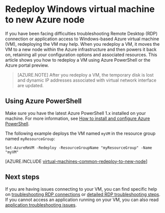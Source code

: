 <properties
    pageTitle="Redeploy Windows virtual machines in Azure | Azure"
    description="How to redeploy Windows virtual machines in Azure to mitigate RDP connection issues."
    services="virtual-machines-windows"
    documentationcenter="virtual-machines"
    author="iainfoulds"
    manager="timlt"
    tags="azure-resource-manager,top-support-issue" />
<tags
    ms.assetid="0ee456ee-4595-4a14-8916-72c9110fc8bd"
    ms.service="virtual-machines-windows"
    ms.devlang="na"
    ms.topic="support-article"
    ms.tgt_pltfrm="vm-windows"
    ms.workload="infrastructure"
    ms.date="12/16/2016"
    wacn.date=""
    ms.author="iainfou" />

# Redeploy Windows virtual machine to new Azure node
If you have been facing difficulties troubleshooting Remote Desktop (RDP) connection or application access to Windows-based Azure virtual machine (VM), redeploying the VM may help. When you redeploy a VM, it moves the VM to a new node within the Azure infrastructure and then powers it back on, retaining all your configuration options and associated resources. This article shows you how to redeploy a VM using Azure PowerShell or the Azure portal preview.

> [AZURE.NOTE]
> After you redeploy a VM, the temporary disk is lost and dynamic IP addresses associated with virtual network interface are updated. 

## Using Azure PowerShell
Make sure you have the latest Azure PowerShell 1.x installed on your machine. For more information, see [How to install and configure Azure PowerShell](https://docs.microsoft.com/powershell/azureps-cmdlets-docs).

The following example deploys the VM named `myVM` in the resource group named `myResourceGroup`:

    Set-AzureRmVM -Redeploy -ResourceGroupName "myResourceGroup" -Name "myVM"

[AZURE.INCLUDE [virtual-machines-common-redeploy-to-new-node](../../includes/virtual-machines-common-redeploy-to-new-node.md)]

## Next steps
If you are having issues connecting to your VM, you can find specific help on [troubleshooting RDP connections](/documentation/articles/virtual-machines-windows-troubleshoot-rdp-connection/) or [detailed RDP troubleshooting steps](/documentation/articles/virtual-machines-windows-detailed-troubleshoot-rdp/). If you cannot access an application running on your VM, you can also read [application troubleshooting issues](/documentation/articles/virtual-machines-windows-troubleshoot-app-connection/).